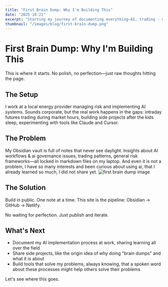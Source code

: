 ```yaml
---
title: "First Brain Dump: Why I'm Building This"
date: "2025-10-21"
excerpt: "Starting my journey of documenting everything—AI, trading - maybe, and the chaos of building in public."
thumbnail: "/images/blog/first-brain-dump.png"
---
```


# First Brain Dump: Why I'm Building This

This is where it starts. No polish, no perfection—just raw thoughts hitting the page.

## The Setup

I work at a local energy provider managing risk and implementing AI systems. Sounds corporate, but the real work happens in the gaps: intraday futures trading during market hours, building side projects after the kids sleep, experimenting with tools like Claude and Cursor.

## The Problem

My Obsidian vault is full of notes that never see daylight. Insights about AI workflows & ai governance issues, trading patterns, general risk frameworks—all locked in markdown files on my laptop. And even it is not a problem, I have so many interests and been curious about using ai, that I already learned so much, I did not share yet. 
![first brain dump image](/images/blog/first-brain-dump.png)
## The Solution

Build in public. One note at a time. This site is the pipeline: Obsidian → GitHub → Netlify. 

No waiting for perfection. Just publish and iterate.

## What's Next

- Document my AI implementation process at work, sharing learning all over the field
- Share side projects, like the origin idea of why doing "brain dumps" and what it is about
- Build tools that solve my problems, always knowing, that a spoken word about these processes might help others solve their problems

Let's see where this goes.
